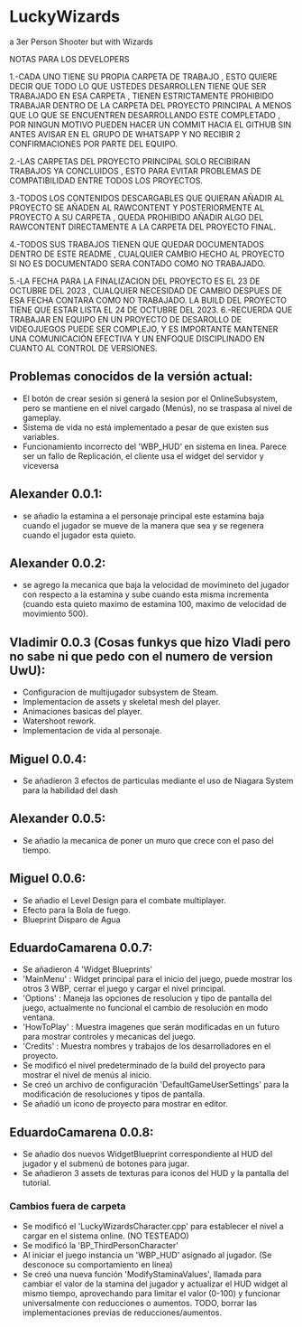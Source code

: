 # LuckyWizards
a 3er Person Shooter but with Wizards 

NOTAS PARA LOS DEVELOPERS 

1.-CADA UNO TIENE SU PROPIA CARPETA DE TRABAJO , ESTO QUIERE DECIR QUE TODO LO QUE USTEDES DESARROLLEN TIENE QUE SER TRABAJADO EN ESA CARPETA , TIENEN ESTRICTAMENTE PROHIBIDO TRABAJAR DENTRO DE LA CARPETA DEL PROYECTO PRINCIPAL
A MENOS QUE LO QUE SE ENCUENTREN DESARROLLANDO ESTE COMPLETADO , POR NINGUN MOTIVO PUEDEN HACER UN COMMIT HACIA EL GITHUB SIN ANTES AVISAR EN EL GRUPO DE WHATSAPP Y NO RECIBIR 2 CONFIRMACIONES POR PARTE DEL EQUIPO.

2.-LAS CARPETAS DEL PROYECTO PRINCIPAL SOLO RECIBIRAN TRABAJOS YA CONCLUIDOS , ESTO PARA EVITAR PROBLEMAS DE COMPATIBILIDAD ENTRE TODOS LOS PROYECTOS.

3.-TODOS LOS CONTENIDOS DESCARGABLES QUE QUIERAN AÑADIR AL PROYECTO SE AÑADEN AL RAWCONTENT Y POSTERIORMENTE AL PROYECTO A SU CARPETA , QUEDA PROHIBIDO AÑADIR ALGO DEL RAWCONTENT DIRECTAMENTE A LA CARPETA DEL PROYECTO FINAL.

4.-TODOS SUS TRABAJOS TIENEN QUE QUEDAR DOCUMENTADOS DENTRO DE ESTE README , CUALQUIER CAMBIO HECHO AL PROYECTO SI NO ES DOCUMENTADO SERA CONTADO COMO NO TRABAJADO.

5.-LA FECHA PARA LA FINALIZACION DEL PROYECTO ES EL 23 DE OCTUBRE DEL 2023 , CUALQUIER NECESIDAD DE CAMBIO DESPUES DE ESA FECHA CONTARA COMO NO TRABAJADO. LA BUILD DEL PROYECTO TIENE QUE ESTAR LISTA EL 24 DE OCTUBRE DEL 2023.
6.-RECUERDA QUE TRABAJAR EN EQUIPO EN UN PROYECTO DE DESAROLLO DE VIDEOJUEGOS PUEDE SER COMPLEJO, Y ES IMPORTANTE MANTENER UNA COMUNICACIÓN EFECTIVA Y UN ENFOQUE DISCIPLINADO EN CUANTO AL CONTROL DE VERSIONES.

## Problemas conocidos de la versión actual:
- El botón de crear sesión si generá la sesion por el OnlineSubsystem, pero se mantiene en el nivel cargado (Menús), no se traspasa al nivel de gameplay.
- Sistema de vida no está implementado a pesar de que existen sus variables.
- Funcionamiento incorrecto del 'WBP_HUD' en sistema en linea. Parece ser un fallo de Replicación, el cliente usa el widget del servidor y viceversa

## Alexander 0.0.1: 
- se añadio la estamina a el personaje principal este estamina baja cuando el jugador se mueve de la manera que sea y se regenera cuando el jugador esta quieto.


## Alexander 0.0.2: 
- se agrego la mecanica que baja la velocidad de movimineto del jugador con respecto a la estamina y sube cuando esta misma incrementa (cuando esta quieto maximo de estamina
  100, maximo de velocidad de movimiento 500).

## Vladimir 0.0.3 (Cosas funkys que hizo Vladi pero no sabe ni que pedo con el numero de version UwU):
- Configuracion de multijugador subsystem de Steam.
- Implementacion de assets y skeletal mesh del player.
- Animaciones basicas del player.
- Watershoot rework.
- Implementacion de vida al personaje.

## Miguel 0.0.4:
- Se añadieron 3 efectos de particulas mediante el uso de Niagara System para la habilidad del dash


## Alexander 0.0.5:
- Se añadio la mecanica de poner un muro que crece con el paso del tiempo. 

## Miguel 0.0.6:
- Se añadio el Level Design para el combate multiplayer.
- Efecto  para la Bola de fuego.
- Blueprint Disparo de Agua

## EduardoCamarena 0.0.7: 
- Se añadieron 4 'Widget Blueprints'
 - 'MainMenu' : Widget principal para el inicio del juego, puede mostrar los otros 3 WBP, cerrar el juego y cargar el nivel principal.
 - 'Options' : Maneja las opciones de resolucion y tipo de pantalla del juego, actualmente no funcional el cambio de resolución en modo ventana.
 - 'HowToPlay' : Muestra imagenes que serán modificadas en un futuro para mostrar controles y mecanicas del juego.
 - 'Credits' : Muestra nombres y trabajos de los desarrolladores en el proyecto.
- Se modificó el nivel predeterminado de la build del proyecto para mostrar el nivel de menús al inicio.
- Se creó un archivo de configuración 'DefaultGameUserSettings' para la modificación de resoluciones y tipos de pantalla.
- Se añadió un icono de proyecto para mostrar en editor.

## EduardoCamarena 0.0.8:
- Se añadio dos nuevos WidgetBlueprint correspondiente al HUD del jugador y el submenú de botones para jugar.
- Se añadieron 3 assets de texturas para iconos del HUD y la pantalla del tutorial.
### Cambios fuera de carpeta
- Se modificó el 'LuckyWizardsCharacter.cpp' para establecer el nivel a cargar en el sistema online. (NO TESTEADO)
- Se modificó la 'BP_ThirdPersonCharacter'
 - Al iniciar el juego instancia un 'WBP_HUD' asignado al jugador. (Se desconoce su comportamiento en linea)
 - Se creó una nueva función 'ModifyStaminaValues', llamada para cambiar el valor de la stamina del jugador y actualizar el HUD widget al mismo tiempo, aprovechando para limitar el valor (0-100) y funcionar universalmente con reducciones o aumentos. TODO, borrar las implementaciones previas de reducciones/aumentos.
